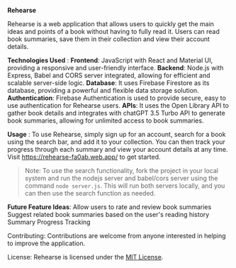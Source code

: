 **Rehearse**

Rehearse is a web application that allows users to quickly get the main ideas and points of a book without having to fully read it. Users can read book summaries, save them in their collection and view their account details.

**Technologies Used** : 
**Frontend**: JavaScript with React and Material UI, providing a responsive and user-friendly interface.
**Backend**: Node.js with Express, Babel and CORS server integrated, allowing for efficient and scalable server-side logic.
**Database**: It uses Firebase Firestore as its database, providing a powerful and flexible data storage solution.
**Authentication**: Firebase Authentication is used to provide secure, easy to use authentication for Rehearse users.
**APIs**: It uses the Open Library API to gather book details and integrates with chatGPT 3.5 Turbo API to generate book summaries, allowing for unlimited access to book summaries.

**Usage** : To use Rehearse, simply sign up for an account, search for a book using the search bar, and add it to your collection. You can then track your progress through each summary and view your account details at any time. Visit https://rehearse-fa0ab.web.app/ to get started.

> Note: To use the search functionality, fork the project in your local system and run the nodejs server and babel/cors server using the command `node server.js`. This will run both servers locally, and you can then use the search function as needed.

**Future Feature Ideas**:
Allow users to rate and review book summaries
Suggest related book summaries based on the user's reading history
Summary Progress Tracking

Contributing: Contributions are welcome from anyone interested in helping to improve the application.

License: Rehearse is licensed under the [MIT License](	).
